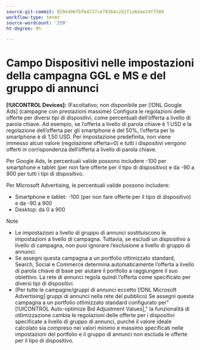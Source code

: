 ```yaml
---
source-git-commit: 029e406fbfb4217ce78364c2d1f1a6dae24ff588
workflow-type: tm+mt
source-wordcount: '259'
ht-degree: 0%

---
```

# Campo Dispositivi nelle impostazioni della campagna GGL e MS e del gruppo di annunci

**[!UICONTROL Devices]:** (Facoltativo; non disponibile per [!DNL Google Ads] (campagne con prestazioni massime) Configura le regolazioni delle offerte per diversi tipi di dispositivi, come percentuali dell’offerta a livello di parola chiave. Ad esempio, se l’offerta a livello di parola chiave è 1 USD e la regolazione dell’offerta per gli smartphone è del 50%, l’offerta per lo smartphone è di 1,50 USD. Per impostazione predefinita, non viene immesso alcun valore (regolazione offerta=0) e tutti i dispositivi vengono offerti in corrispondenza dell’offerta a livello di parola chiave.

Per Google Ads, le percentuali valide possono includere -100 per smartphone e tablet (per non fare offerte per il tipo di dispositivo) e da -90 a 900 per tutti i tipi di dispositivo.

Per Microsoft Advertising, le percentuali valide possono includere:

* Smartphone e tablet: -100 (per non fare offerte per il tipo di dispositivo) e da -90 a 900
* Desktop: da 0 a 900

>[!NOTE]
>* Le impostazioni a livello di gruppo di annunci sostituiscono le impostazioni a livello di campagna. Tuttavia, se escludi un dispositivo a livello di campagna, non puoi ignorare l’esclusione a livello di gruppo di annunci.
>* Se assegni questa campagna a un portfolio ottimizzato standard, Search, Social e Commerce determina automaticamente l’offerta a livello di parola chiave di base per aiutare il portfolio a raggiungere il suo obiettivo. La rete di annunci regola quindi l’offerta come specificato per diversi tipi di dispositivi.
>* (Per tutte le campagne/gruppi di annunci eccetto [!DNL Microsoft Advertising] gruppi di annunci nella rete del pubblico) Se assegni questa campagna a un portfolio ottimizzato standard configurato per&quot;[!UICONTROL Auto-optimize Bid Adjustment Values],&quot; la funzionalità di ottimizzazione cambia le regolazioni delle offerte per i dispositivi specificate a livello di gruppo di annunci, purché il valore ideale calcolato sia compreso nei valori minimo e massimo specificati nelle impostazioni del portfolio e il gruppo di annunci non escluda le offerte per il tipo di dispositivo.

